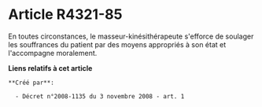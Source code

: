 # Article R4321-85

En toutes circonstances, le masseur-kinésithérapeute s'efforce de soulager les souffrances du patient par des moyens
appropriés à son état et l'accompagne moralement.

**Liens relatifs à cet article**

	**Créé par**:

	  - Décret n°2008-1135 du 3 novembre 2008 - art. 1

